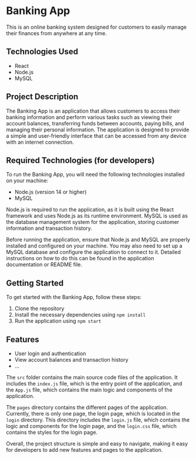 # Banking App

This is an online banking system designed for customers to easily manage their finances from anywhere at any time.

## Technologies Used

- React
- Node.js
- MySQL

## Project Description

The Banking App is an application that allows customers to access their banking information and perform various tasks such as viewing their account balances, transferring funds between accounts, paying bills, and managing their personal information. The application is designed to provide a simple and user-friendly interface that can be accessed from any device with an internet connection.

## Required Technologies (for developers)

To run the Banking App, you will need the following technologies installed on your machine:

- Node.js (version 14 or higher)
- MySQL

Node.js is required to run the application, as it is built using the React framework and uses Node.js as its runtime environment. MySQL is used as the database management system for the application, storing customer information and transaction history.

Before running the application, ensure that Node.js and MySQL are properly installed and configured on your machine. You may also need to set up a MySQL database and configure the application to connect to it. Detailed instructions on how to do this can be found in the application documentation or README file.

## Getting Started

To get started with the Banking App, follow these steps:

1. Clone the repository
2. Install the necessary dependencies using `npm install`
3. Run the application using `npm start`

## Features

- User login and authentication
- View account balances and transaction history
- ...


The `src` folder contains the main source code files of the application. It includes the `index.js` file, which is the entry point of the application, and the `App.js` file, which contains the main logic and components of the application.

The `pages` directory contains the different pages of the application. Currently, there is only one page, the login page, which is located in the `login` directory. This directory includes the `login.js` file, which contains the logic and components for the login page, and the `login.css` file, which contains the styles for the login page.

Overall, the project structure is simple and easy to navigate, making it easy for developers to add new features and pages to the application.

